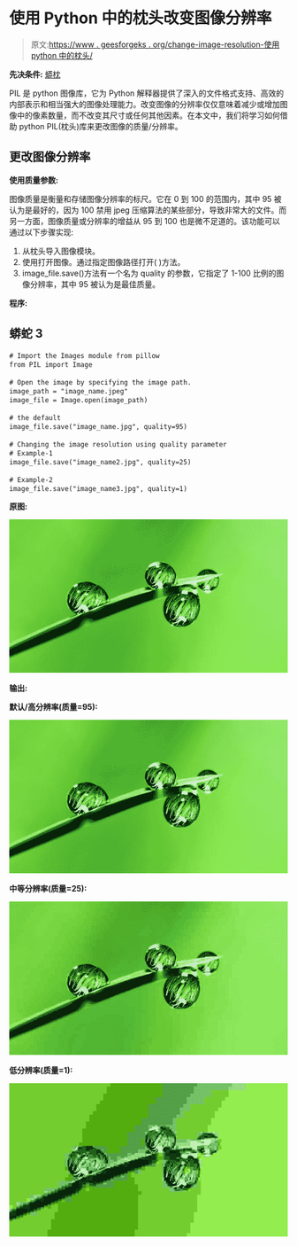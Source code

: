 # 使用 Python 中的枕头改变图像分辨率

> 原文:[https://www . geesforgeks . org/change-image-resolution-使用 python 中的枕头/](https://www.geeksforgeeks.org/change-image-resolution-using-pillow-in-python/)

**先决条件:** [蟒枕](https://www.geeksforgeeks.org/python-pillow-a-fork-of-pil/)

PIL 是 python 图像库，它为 Python 解释器提供了深入的文件格式支持、高效的内部表示和相当强大的图像处理能力。改变图像的分辨率仅仅意味着减少或增加图像中的像素数量，而不改变其尺寸或任何其他因素。在本文中，我们将学习如何借助 python PIL(枕头)库来更改图像的质量/分辨率。

## 更改图像分辨率

**使用质量参数:**

图像质量是衡量和存储图像分辨率的标尺。它在 0 到 100 的范围内，其中 95 被认为是最好的，因为 100 禁用 jpeg 压缩算法的某些部分，导致非常大的文件。而另一方面，图像质量或分辨率的增益从 95 到 100 也是微不足道的。该功能可以通过以下步骤实现:

1.  从枕头导入图像模块。
2.  使用打开图像。通过指定图像路径打开( )方法。
3.  image_file.save()方法有一个名为 quality 的参数，它指定了 1-100 比例的图像分辨率，其中 95 被认为是最佳质量。

**程序:**

## 蟒蛇 3

```
# Import the Images module from pillow
from PIL import Image

# Open the image by specifying the image path.
image_path = "image_name.jpeg"
image_file = Image.open(image_path)

# the default
image_file.save("image_name.jpg", quality=95)

# Changing the image resolution using quality parameter
# Example-1
image_file.save("image_name2.jpg", quality=25)

# Example-2
image_file.save("image_name3.jpg", quality=1)
```

**原图:**

![](img/14e862594872a3c84999819320ceec95.png)

**输出:**

**默认/高分辨率(质量=95):**

![](img/14e862594872a3c84999819320ceec95.png)

**中等分辨率(质量=25):**

![](img/9352cb36a4d76b0005efc50126d81892.png)

**低分辨率(质量=1):**

![](img/d7c0381747695779ab6fe0a6bd0cc2ce.png)